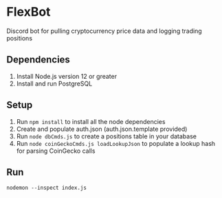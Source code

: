 # FlexBot
Discord bot for pulling cryptocurrency price data and logging trading positions

## Dependencies
1. Install Node.js version 12 or greater
2. Install and run PostgreSQL

## Setup
1. Run `npm install` to install all the node dependencies
2. Create and populate auth.json (auth.json.template provided)
3. Run `node dbCmds.js` to create a positions table in your database
4. Run `node coinGeckoCmds.js loadLookupJson` to populate a lookup hash for parsing CoinGecko calls

## Run
`nodemon --inspect index.js`